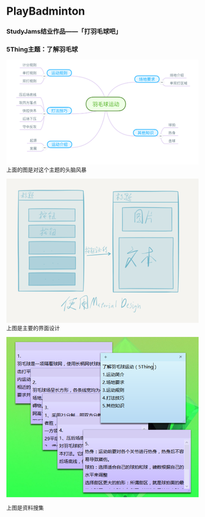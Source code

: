 # PlayBadminton
### StudyJams结业作品——「打羽毛球吧」
### 5Thing主题：了解羽毛球
![思维导图](https://raw.githubusercontent.com/mr-wind/PlayBadminton/9fc108e7c5da21b13e9508af28e5b4579d6ce593/pic/%E6%80%9D%E7%BB%B4%E5%AF%BC%E5%9B%BE.png)
上面的图是对这个主题的头脑风暴

![界面设计](https://raw.githubusercontent.com/mr-wind/PlayBadminton/9fc108e7c5da21b13e9508af28e5b4579d6ce593/pic/design.png)
上图是主要的界面设计

![资料收集](https://raw.githubusercontent.com/mr-wind/PlayBadminton/9fc108e7c5da21b13e9508af28e5b4579d6ce593/pic/%E7%9F%A5%E8%AF%86%E6%90%9C%E9%9B%86.png)

上图是资料搜集

